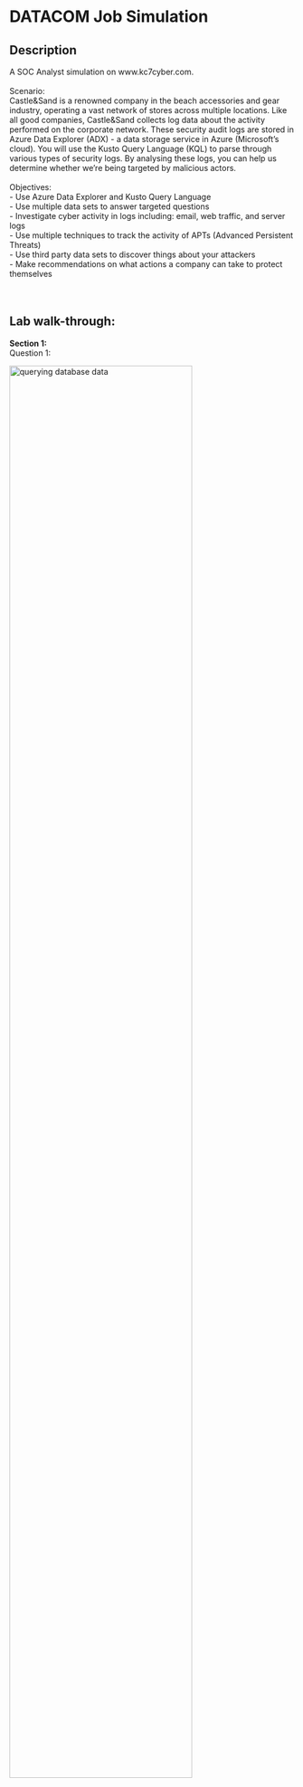 <h1>DATACOM Job Simulation</h1>

<h2>Description</h2>
A SOC Analyst simulation on www.kc7cyber.com.
<br />
<br />
Scenario: <br />
Castle&Sand is a renowned company in the beach accessories and gear industry, operating a vast network of stores across multiple locations. Like all good companies, Castle&Sand collects log data about the activity performed on the corporate network. These security audit logs are stored in Azure Data Explorer (ADX) - a data storage service in Azure (Microsoft’s cloud). You will use the Kusto Query Language (KQL) to parse through various types of security logs. By analysing these logs, you can help us determine whether we’re being targeted by malicious actors.
<br />
<br />
Objectives: <br />
- Use Azure Data Explorer and Kusto Query Language <br />
- Use multiple data sets to answer targeted questions <br />
- Investigate cyber activity in logs including: email, web traffic, and server logs <br />
- Use multiple techniques to track the activity of APTs (Advanced Persistent Threats) <br />
- Use third party data sets to discover things about your attackers <br />
- Make recommendations on what actions a company can take to protect themselves <br />
<br />
<br />

<h2>Lab walk-through:</h2>

<!-- <p align="center"> -->

<b>Section 1:</b> <br />
Question 1:

<img src="https://i.imgur.com/i6xCp2O.png" width="80%" alt="querying database data"/>

